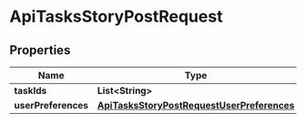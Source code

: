 

# ApiTasksStoryPostRequest


## Properties

| Name | Type | Description | Notes |
|------------ | ------------- | ------------- | -------------|
|**taskIds** | **List&lt;String&gt;** |  |  |
|**userPreferences** | [**ApiTasksStoryPostRequestUserPreferences**](ApiTasksStoryPostRequestUserPreferences.md) |  |  [optional] |



